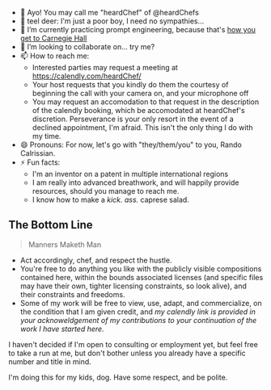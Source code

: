 - 👋 Ayo! You may call me "heardChef" of @heardChefs
- 👀 teel deer: I'm just a poor boy, I need no sympathies...
- 🌱 I’m currently practicing prompt engineering, because that's [how you get to Carnegie Hall](https://www.carnegiehall.org/Explore/Articles/2020/04/10/The-Joke)
- 💞️ I’m looking to collaborate on... try me?
- 📫 How to reach me:
  - Interested parties may request a meeting at https://calendly.com/heardChef/
  - Your host requests that you kindly do them the courtesy of beginning the call with your camera on, and your microphone off
  - You may request an accomodation to that request in the description of the calendly booking, which be accomodated at heardChef's discretion.  Perseverance is your only resort in the event of a declined appointment, I'm afraid.  This isn't the only thing I do with my time.
- 😄 Pronouns: For now, let's go with "they/them/you" to you, Rando Calrissian.
- ⚡ Fun facts:
  - I'm an inventor on a patent in multiple international regions
  - I am really into advanced breathwork, and will happily provide resources, should you manage to reach me.
  - I know how to make a _kick. ass._ caprese salad.

## The Bottom Line
> Manners Maketh Man

* Act accordingly, chef, and respect the hustle.
* You're free to do anything you like with the publicly visible compositions contained here, within the bounds associated licenses (and specific files may have their own, tighter licensing constraints, so look alive), and their constraints and freedoms.
* Some of my work will be free to view, use, adapt, and commercialize, on the condition that I am given credit, and _my calendly link is provided in your acknoweldgement of my contributions to your continuation of the work I have started here._

I haven't decided if I'm open to consulting or employment yet, but feel free to take a run at me, but don't bother unless you already have a specific number and title in mind.

I'm doing this for my kids, dog.  Have some respect, and be polite.

<!---
** A Caveat to those who have never cooked: ** 
heardChefs/heardChefs is very passionate about respecting social contracts.  Should you violate the guidelines of set forth in the introduction to my github profile or any of the work's related license agreement, you may find yourself encountering more friction than you had been inspected.  [heardChefs](https://github.com/heardChefs) is keeping score, and this is being done methodically, deliberately, often slowly, and while we aspire to inspire and contribute to society, we invite you to consider the follow quote from Frank Herbert's "Dune":

“When strangers meet, great allowances should be made for differences in custom and training.” - Frank Herbert, (c) 1965

If you've never cooked, I mean actually cooked, it's OK.  Take a breath, then another, and if you still want to attempt a conversation, indicate in the appointment request description that you haven't cooked, but you'd like to learn.  This will signal to me that you are untrained, and accomodations will be required, which I am happy to provide, to an extent.

--->
